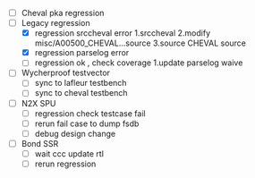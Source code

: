 - [ ]  Cheval pka regression
  - [ ] Legacy regression
    - [X] regression srccheval error
        1.srccheval
        2.modify misc/A00500_CHEVAL...source
        3.source CHEVAL source
    - [X] regression parselog error
    - [ ] regression ok , check coverage
        1.update parselog waive
  - [ ] Wycherproof testvector
    - [ ] sync to lafleur testbench
    - [ ] sync to cheval testbench
- [ ] N2X SPU
  - [ ] regression check testcase fail
  - [ ] rerun fail case to dump fsdb
  - [ ] debug design change
- [ ] Bond SSR
  - [ ] wait ccc update rtl 
  - [ ] rerun regression
